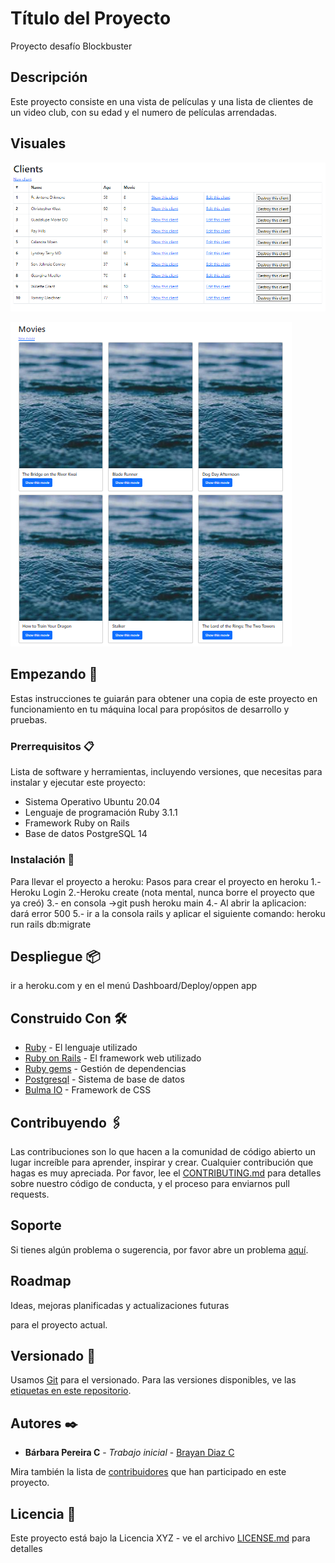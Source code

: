 # Título del Proyecto

Proyecto desafío Blockbuster

## Descripción

Este proyecto consiste en una vista de películas y una lista de clientes de un video club, con su edad y el numero de películas arrendadas.


## Visuales
![Alt text](image.png)

![Alt text](image-1.png)

## Empezando 🚀

Estas instrucciones te guiarán para obtener una copia de este proyecto en funcionamiento en tu máquina local para propósitos de desarrollo y pruebas.

### Prerrequisitos 📋

Lista de software y herramientas, incluyendo versiones, que necesitas para instalar y ejecutar este proyecto:

- Sistema Operativo Ubuntu 20.04
- Lenguaje de programación Ruby 3.1.1
- Framework Ruby on Rails
- Base de datos PostgreSQL 14

### Instalación 🔧
Para llevar el proyecto a heroku: 
Pasos para crear el proyecto en heroku
1.-Heroku Login
2.-Heroku create (nota mental, nunca borre el proyecto que ya creó)
3.- en consola ->git push heroku main
4.- Al abrir la aplicacion: dará error 500 
5.- ir a la consola rails y aplicar el siguiente comando: heroku run rails db:migrate

## Despliegue 📦
ir a heroku.com y en el menú Dashboard/Deploy/oppen app 


## Construido Con 🛠️

- [Ruby](https://www.ruby-lang.org/es/) - El lenguaje utilizado
- [Ruby on Rails](https://rubyonrails.org) - El framework web utilizado
- [Ruby gems](https://rubygems.org) - Gestión de dependencias
- [Postgresql](https://www.postgresql.org) - Sistema de base de datos
- [Bulma IO](https://https://getbootstrap.com/) - Framework de CSS

## Contribuyendo 🖇️

Las contribuciones son lo que hacen a la comunidad de código abierto un lugar increíble para aprender, inspirar y crear. Cualquier contribución que hagas es muy apreciada. Por favor, lee el [CONTRIBUTING.md](https://gist.github.com/bpereira74) para detalles sobre nuestro código de conducta, y el proceso para enviarnos pull requests.

## Soporte

Si tienes algún problema o sugerencia, por favor abre un problema [aquí](https://github.com/your/bpereira74/issues).

## Roadmap

Ideas, mejoras planificadas y actualizaciones futuras

para el proyecto actual.

## Versionado 📌

Usamos [Git](https://git-scm.com) para el versionado. Para las versiones disponibles, ve las [etiquetas en este repositorio](https://github.com/your/project/tags).

## Autores ✒️

- **Bárbara Pereira C** - _Trabajo inicial_ - [Brayan Diaz C](https://github.com/bpereira74)

Mira también la lista de [contribuidores](https://github.com/your/project/contributors) que han participado en este proyecto.

## Licencia 📄

Este proyecto está bajo la Licencia XYZ - ve el archivo [LICENSE.md](LICENSE.md) para detalles


